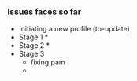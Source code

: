 ### Issues faces so far
* Initiating a new profile (to-update)
* Stage 1
  *
* Stage 2
  *   
* Stage 3
  * fixing pam
  * 
